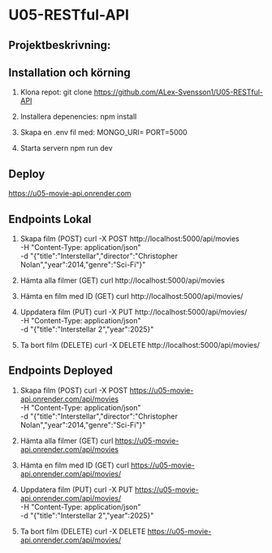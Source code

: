 # U05-RESTful-API

## Projektbeskrivning:

## Installation och körning
1. Klona repot:
   git clone https://github.com/ALex-Svensson1/U05-RESTful-API

2. Installera depenencies:
   npm install

3. Skapa en .env fil med:
   MONGO_URI=<din MongoDB Atlas URI>
   PORT=5000

4. Starta servern
    npm run dev

## Deploy
https://u05-movie-api.onrender.com

## Endpoints Lokal

1. Skapa film (POST)
curl -X POST http://localhost:5000/api/movies \
-H "Content-Type: application/json" \
-d "{\"title\":\"Interstellar\",\"director\":\"Christopher Nolan\",\"year\":2014,\"genre\":\"Sci-Fi\"}"

2. Hämta alla filmer (GET)
curl http://localhost:5000/api/movies

3. Hämta en film med ID (GET)
curl http://localhost:5000/api/movies/<id>

4. Uppdatera film (PUT)
curl -X PUT http://localhost:5000/api/movies/<id> \
-H "Content-Type: application/json" \
-d "{\"title\":\"Interstellar 2\",\"year\":2025}"

5. Ta bort film (DELETE)
curl -X DELETE http://localhost:5000/api/movies/<id>


## Endpoints Deployed

1. Skapa film (POST)
curl -X POST https://u05-movie-api.onrender.com/api/movies \
-H "Content-Type: application/json" \
-d "{\"title\":\"Interstellar\",\"director\":\"Christopher Nolan\",\"year\":2014,\"genre\":\"Sci-Fi\"}"

2. Hämta alla filmer (GET)
curl https://u05-movie-api.onrender.com/api/movies

3. Hämta en film med ID (GET)
curl https://u05-movie-api.onrender.com/api/movies/<id>

4. Uppdatera film (PUT)
curl -X PUT https://u05-movie-api.onrender.com/api/movies/<id> \
-H "Content-Type: application/json" \
-d "{\"title\":\"Interstellar 2\",\"year\":2025}"

5. Ta bort film (DELETE)
curl -X DELETE https://u05-movie-api.onrender.com/api/movies/<id>
